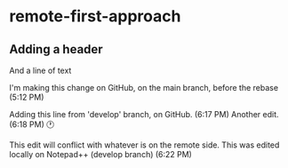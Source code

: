 # remote-first-approach

## Adding a header
And a line of text

I'm making this change on GitHub, on the main branch, before the rebase (5:12 PM)

Adding this line from 'develop' branch, on GitHub. (6:17 PM)
Another edit. (6:18 PM) 🕐

This edit will conflict with whatever
is on the remote side.
This was edited locally on Notepad++ (develop branch) (6:22 PM)
